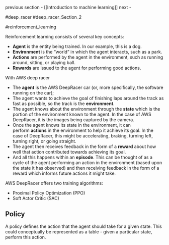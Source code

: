 
previous section - [[Introduction to machine learning]]
next - 

#deep_racer
#deep_racer_Section_2

#reinforcement_learning 

Reinforcement learning consists of several key concepts:

-   **Agent** is the entity being trained. In our example, this is a dog.
-   **Environment** is the “world” in which the agent interacts, such as a park.
-   **Actions** are performed by the agent in the environment, such as running around, sitting, or playing ball.
-   **Rewards** are issued to the agent for performing good actions.

With AWS deep racer 


-   The **agent** is the AWS DeepRacer car (or, more specifically, the software running on the car);
-   The agent wants to achieve the goal of finishing laps around the track as fast as possible, so the track is the **environment**.
-   The agent knows about the environment through the **state** which is the portion of the environment known to the agent. In the case of AWS DeepRacer, it is the images being captured by the camera.
-   Once the agent knows its state in the environment, it can perform **actions** in the environment to help it achieve its goal. In the case of DeepRacer, this might be accelerating, braking, turning left, turning right, or going straight.
-   The agent then receives feedback in the form of a **reward** about how well that action contributed towards achieving its goal.
-   And all this happens within an **episode**. This can be thought of as a cycle of the agent performing an action in the environment (based upon the state it has observed) and then receiving feedback in the form of a reward which informs future actions it might take.

AWS DeepRacer offers two training algorithms:

-   Proximal Policy Optimization (PPO)
-   Soft Actor Critic (SAC)

## Policy 

A policy defines the action that the agent should take for a given state. This could conceptually be represented as a table - given a particular state, perform this action.

